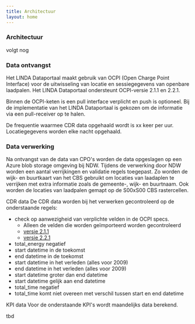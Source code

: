 ```yaml
---
title: Architectuur
layout: home
---
```


### Architectuur
volgt nog

### Data ontvangst

Het LINDA Dataportaal maakt gebruik van OCPI (Open Charge Point Interface) voor de uitwisseling van locatie en sessiegegevens van openbare laadpalen. Het LINDA Dataportaal ondersteunt OCPI-versie 2.1.1 en 2.2.1.

Binnen de OCPI-keten is een pull interface verplicht en push is optioneel. Bij de implementatie van het LINDA Dataportaal is gekozen om de informatie via een pull-receiver op te halen.

De frequentie waarmee CDR data opgehaald wordt is xx keer per uur. Locatiegegevens worden elke nacht opgehaald.

### Data verwerking
 
Na ontvangst van de data van CPO's worden de data opgeslagen op een Azure blob storage omgeving bij NDW. Tijdens de verwerking door NDW worden een aantal verrijkingen en validatie regels toegepast. Zo worden de wijk- en buurtkaart van het CBS gebruikt om locaties van laadaplen te verrijken met extra informatie zoals de gemeente-, wijk- en buurtnaam. Ook worden de locaties van laadpalen gemapt op de S00xS00 CBS rastercellen.

CDR data
De CDR data worden bij het verwerken gecontroleerd op de onderstaande regels:

- check op aanwezigheid van verplichte velden in de OCPI specs.
    - Alleen de velden die worden geïmporteerd worden gecontroleerd
    - [versie 2.1.1](https:\\github.com/ocPi/ocpi/releases/download/2.1.1-d2/OCPI-2.1.1-d2.Pdf) 
    - [versie 2.2.1](https:\\github.com/ocPi/ocpi/releases/download/2.2.1/OCPl-2.2.1.Pdf)
- total_energy negatief
- start datetime in de toekomst
- end datetime in de toekomst
- start datetime in het verleden (alles voor 2009)
- end datetime in het verleden (alles voor 2009)
- start datetime groter dan end datetime
- start datetime gelijk aan end datetime
- total_time negatief
- total_time komt niet overeen met verschil tussen start en end datetime

KPI data
Voor de onderstaande KPI's wordt maandelijks data berekend.

tbd
